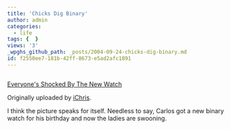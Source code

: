 ```yaml
---
title: 'Chicks Dig Binary'
author: admin
categories:
  - life
tags: {  }
views: '3'
_wpghs_github_path: _posts/2004-09-24-chicks-dig-binary.md
id: f2550ee7-181b-42ff-8673-e5ad2afc1891
---
```

<p><a href="http://www.flickr.com/photos/lemon/552100/" title="photo sharing"><img src="http://www.flickr.com/photos/552100_4737efe607_m.jpg" alt="" /></a></p>
<p><a href="http://www.flickr.com/photos/lemon/552100/">Everyone's Shocked By The New Watch</a></p>
<p>Originally uploaded by <a href="http://www.flickr.com/people/lemon/">iChris</a>.</p>
<p>I think the picture speaks for itself.  Needless to say, Carlos got a new binary watch for his birthday and now the ladies are swooning.</p>
